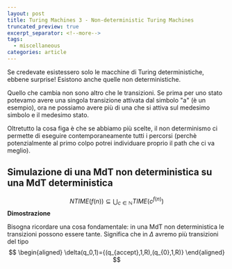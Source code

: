 ```yaml
---
layout: post
title: Turing Machines 3 - Non-deterministic Turing Machines
truncated_preview: true
excerpt_separator: <!--more-->
tags:
  - miscellaneous
categories: article
---
```

<!--more-->

Se credevate esistessero solo le macchine di Turing deterministiche, ebbene surprise! Esistono anche quelle non deterministiche.

Quello che cambia non sono altro che le transizioni. Se prima per uno stato potevamo avere una singola transizione attivata dal simbolo "a" (è un esempio), ora ne possiamo avere più di una che si attiva sul medesimo simbolo e il medesimo stato. 

Oltretutto la cosa figa è che se abbiamo più scelte, il non determinismo ci permette di eseguire contemporaneamente tutti i percorsi (perchè potenzialmente al primo colpo potrei individuare proprio il path che ci va meglio).



## Simulazione di una MdT non deterministica su una MdT deterministica
$$
NTIME(f(n)) \subseteq \bigcup_{c \in \mathbb{N}} TIME(c^{f(n)})
$$
**Dimostrazione**

Bisogna ricordare una cosa fondamentale: in una MdT non deterministica le transizioni possono essere tante. Significa che in $\Delta$ avremo più transizioni del tipo
$$
\begin{aligned}
\delta(q_0​,1)={(q_{accept}​,1,R),(q_{0}​,1,R)}
\end{aligned}
$$

